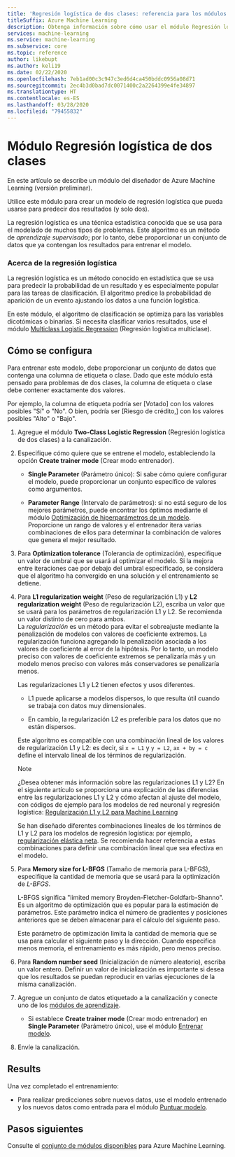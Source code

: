 ```yaml
---
title: 'Regresión logística de dos clases: referencia para los módulos'
titleSuffix: Azure Machine Learning
description: Obtenga información sobre cómo usar el módulo Regresión logística de dos clases en Azure Machine Learning para crear un modelo de regresión logística que pueda usarse para predecir dos resultados (y solo dos).
services: machine-learning
ms.service: machine-learning
ms.subservice: core
ms.topic: reference
author: likebupt
ms.author: keli19
ms.date: 02/22/2020
ms.openlocfilehash: 7eb1ad00c3c947c3ed6d4ca450bddc0956a08d71
ms.sourcegitcommit: 2ec4b3d0bad7dc0071400c2a2264399e4fe34897
ms.translationtype: HT
ms.contentlocale: es-ES
ms.lasthandoff: 03/28/2020
ms.locfileid: "79455832"
---
```

# <a name="two-class-logistic-regression-module"></a>Módulo Regresión logística de dos clases

En este artículo se describe un módulo del diseñador de Azure Machine Learning (versión preliminar).

Utilice este módulo para crear un modelo de regresión logística que pueda usarse para predecir dos resultados (y solo dos). 

La regresión logística es una técnica estadística conocida que se usa para el modelado de muchos tipos de problemas. Este algoritmo es un método de *aprendizaje supervisado*; por lo tanto, debe proporcionar un conjunto de datos que ya contengan los resultados para entrenar el modelo.  

### <a name="about-logistic-regression"></a>Acerca de la regresión logística  

La regresión logística es un método conocido en estadística que se usa para predecir la probabilidad de un resultado y es especialmente popular para las tareas de clasificación. El algoritmo predice la probabilidad de aparición de un evento ajustando los datos a una función logística.
  
En este módulo, el algoritmo de clasificación se optimiza para las variables dicotómicas o binarias. Si necesita clasificar varios resultados, use el módulo [Multiclass Logistic Regression](./multiclass-logistic-regression.md) (Regresión logística multiclase).

##  <a name="how-to-configure"></a>Cómo se configura  

Para entrenar este modelo, debe proporcionar un conjunto de datos que contenga una columna de etiqueta o clase. Dado que este módulo está pensado para problemas de dos clases, la columna de etiqueta o clase debe contener exactamente dos valores. 

Por ejemplo, la columna de etiqueta podría ser [Votado] con los valores posibles "Sí" o "No". O bien, podría ser [Riesgo de crédito,] con los valores posibles "Alto" o "Bajo". 
  
1.  Agregue el módulo **Two-Class Logistic Regression** (Regresión logística de dos clases) a la canalización.  
  
2.  Especifique cómo quiere que se entrene el modelo, estableciendo la opción **Create trainer mode** (Crear modo entrenador).  
  
    -   **Single Parameter** (Parámetro único): Si sabe cómo quiere configurar el modelo, puede proporcionar un conjunto específico de valores como argumentos.  

    -   **Parameter Range** (Intervalo de parámetros): si no está seguro de los mejores parámetros, puede encontrar los óptimos mediante el módulo [Optimización de hiperparámetros de un modelo](tune-model-hyperparameters.md). Proporcione un rango de valores y el entrenador itera varias combinaciones de ellos para determinar la combinación de valores que genera el mejor resultado.
  
3.  Para **Optimization tolerance** (Tolerancia de optimización), especifique un valor de umbral que se usará al optimizar el modelo. Si la mejora entre iteraciones cae por debajo del umbral especificado, se considera que el algoritmo ha convergido en una solución y el entrenamiento se detiene.  
  
4.  Para **L1 regularization weight** (Peso de regularización L1) y **L2 regularization weight** (Peso de regularización L2), escriba un valor que se usará para los parámetros de regularización L1 y L2. Se recomienda un valor distinto de cero para ambos.  
     La *regularización* es un método para evitar el sobreajuste mediante la penalización de modelos con valores de coeficiente extremos. La regularización funciona agregando la penalización asociada a los valores de coeficiente al error de la hipótesis. Por lo tanto, un modelo preciso con valores de coeficiente extremos se penalizaría más y un modelo menos preciso con valores más conservadores se penalizaría menos.  
  
     Las regularizaciones L1 y L2 tienen efectos y usos diferentes.  
  
    -   L1 puede aplicarse a modelos dispersos, lo que resulta útil cuando se trabaja con datos muy dimensionales.  
  
    -   En cambio, la regularización L2 es preferible para los datos que no están dispersos.  
  
     Este algoritmo es compatible con una combinación lineal de los valores de regularización L1 y L2: es decir, si <code>x = L1</code> y <code>y = L2</code>, <code>ax + by = c</code> define el intervalo lineal de los términos de regularización.  
  
    > [!NOTE]
    >  ¿Desea obtener más información sobre las regularizaciones L1 y L2? En el siguiente artículo se proporciona una explicación de las diferencias entre las regularizaciones L1 y L2 y cómo afectan al ajuste del modelo, con códigos de ejemplo para los modelos de red neuronal y regresión logística:  [Regularización L1 y L2 para Machine Learning](https://msdn.microsoft.com/magazine/dn904675.aspx)  
    >
    > Se han diseñado diferentes combinaciones lineales de los términos de L1 y L2 para los modelos de regresión logística: por ejemplo, [regularización elástica neta](https://wikipedia.org/wiki/Elastic_net_regularization). Se recomienda hacer referencia a estas combinaciones para definir una combinación lineal que sea efectiva en el modelo.
      
5.  Para **Memory size for L-BFGS** (Tamaño de memoria para L-BFGS), especifique la cantidad de memoria que se usará para la optimización de *L-BFGS*.  
  
     L-BFGS significa "limited memory Broyden-Fletcher-Goldfarb-Shanno". Es un algoritmo de optimización que es popular para la estimación de parámetros. Este parámetro indica el número de gradientes y posiciones anteriores que se deben almacenar para el cálculo del siguiente paso.  
  
     Este parámetro de optimización limita la cantidad de memoria que se usa para calcular el siguiente paso y la dirección. Cuando especifica menos memoria, el entrenamiento es más rápido, pero menos preciso.  
  
6.  Para **Random number seed** (Inicialización de número aleatorio), escriba un valor entero. Definir un valor de inicialización es importante si desea que los resultados se puedan reproducir en varias ejecuciones de la misma canalización.  
  
  
8. Agregue un conjunto de datos etiquetado a la canalización y conecte uno de los [módulos de aprendizaje](module-reference.md).  
  
    -   Si establece **Create trainer mode** (Crear modo entrenador) en **Single Parameter** (Parámetro único), use el módulo [Entrenar modelo](./train-model.md).  
  
9. Envíe la canalización.  
  
## <a name="results"></a>Results

Una vez completado el entrenamiento:
 
  
+ Para realizar predicciones sobre nuevos datos, use el modelo entrenado y los nuevos datos como entrada para el módulo [Puntuar modelo](./score-model.md). 


## <a name="next-steps"></a>Pasos siguientes

Consulte el [conjunto de módulos disponibles](module-reference.md) para Azure Machine Learning. 